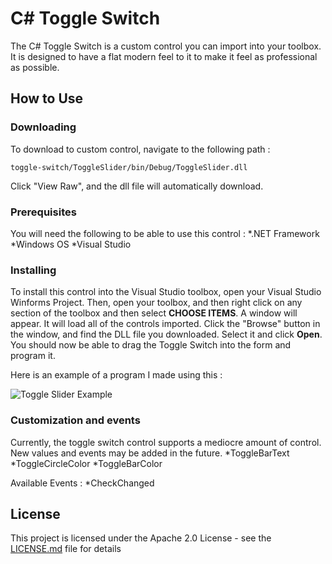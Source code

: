 # C# Toggle Switch

The C# Toggle Switch is a custom control you can import into your toolbox. It is designed to have a flat modern feel to it to make it feel as professional as possible.

## How to Use

### Downloading
To download to custom control, navigate to the following path :
```
toggle-switch/ToggleSlider/bin/Debug/ToggleSlider.dll
```
Click "View Raw", and the dll file will automatically download.


### Prerequisites

You will need the following to be able to use this control : 
*.NET Framework 
*Windows OS
*Visual Studio

### Installing
To install this control into the Visual Studio toolbox, open your Visual Studio Winforms Project.
Then, open your toolbox, and then right click on any section of the toolbox and then select **CHOOSE ITEMS**. A window will appear. It will load all of the controls imported. Click the "Browse" button in the window, and find the DLL file you downloaded. Select it and click **Open**. You should now be able to drag the Toggle Switch into the form and program it.

Here is an example of a program I made using this : 

![Toggle Slider Example](http://simpodex.com/ToggleSlider.gif)


### Customization and events
Currently, the toggle switch control supports a mediocre amount of control. New values and events may be added in the future.
*ToggleBarText
*ToggleCircleColor
*ToggleBarColor

Available Events : 
*CheckChanged

## License

This project is licensed under the Apache 2.0 License - see the [LICENSE.md](LICENSE.md) file for details
